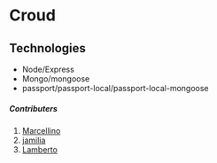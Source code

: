 # Croud

## Technologies
* Node/Express
* Mongo/mongoose
* passport/passport-local/passport-local-mongoose

##### Contributers
1. [Marcellino](https://github.com/marcellino-ornelas)
2. [jamilia](https://github.com/)
3. [Lamberto](https://github.com/)
